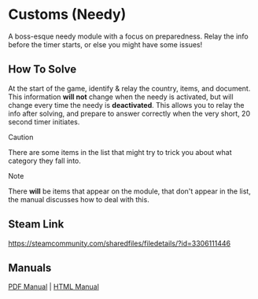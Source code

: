 # Customs (Needy)

A boss-esque needy module with a focus on preparedness. Relay the info before the timer starts, or else you might have some issues!

## How To Solve
At the start of the game, identify & relay the country, items, and document. This information **will not** change when the needy is activated, but will change every time the needy is **deactivated**. This allows you to relay the info after solving, and prepare to answer correctly when the very short, 20 second timer initiates.

> [!CAUTION]
> There are some items in the list that might try to trick you about what category they fall into.

> [!NOTE]
> There __will__ be items that appear on the module, that don't appear in the list, the manual discusses how to deal with this.

## Steam Link
https://steamcommunity.com/sharedfiles/filedetails/?id=3306111446

## Manuals
[PDF Manual](https://github.com/VoltaicGRiD/KTaNE_Modules/blob/main/Customs/Manual/pdfs/NeedyModules/Needy%20Customs%20%E2%80%94%20Keep%20Talking%20and%20Nobody%20Explodes%20Module.pdf)
 | 
[HTML Manual](https://github.com/VoltaicGRiD/KTaNE_Modules/blob/main/Customs/Manual/Template/HTML/NeedyCustoms.html)
